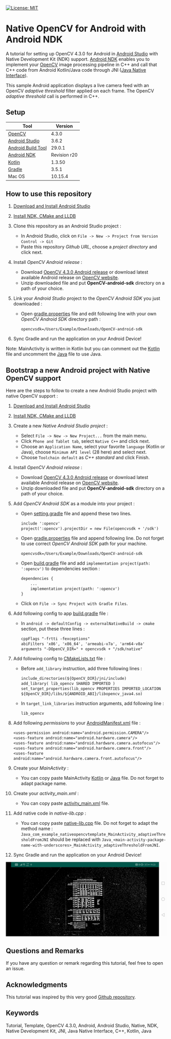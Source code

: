 [![License: MIT](https://img.shields.io/badge/License-MIT-yellow.svg)](https://opensource.org/licenses/MIT)
# Native OpenCV for Android with Android NDK

A tutorial for setting up OpenCV 4.3.0 for Android in [Android Studio](https://developer.android.com/studio) with Native Development Kit (NDK) support. 
[Android NDK](https://developer.android.com/ndk) enables you to implement your [OpenCV](https://opencv.org) image processing pipeline in C++ and call that C++ code from Android Kotlin/Java code through JNI ([Java Native Interface](https://en.wikipedia.org/wiki/Java_Native_Interface)).

This sample Android application displays a live camera feed with an OpenCV *adaptive threshold* filter applied on each frame. The OpenCV *adaptive threshold* call is performed in C++.

## Setup

| Tool      | Version |
| ---       |  ---    |
| [OpenCV](https://opencv.org) | 4.3.0
| [Android Studio](https://developer.android.com/studio) | 3.6.2
| [Android Build Tool](https://developer.android.com/about) | 29.0.1
| [Android NDK](https://developer.android.com/ndk/guides) | Revision r20
| [Kotlin](https://kotlinlang.org/docs/reference/) | 1.3.50
| [Gradle](https://gradle.org) | 3.5.1
| Mac OS | 10.15.4

## How to use this repository

1. [Download and Install Android Studio](https://developer.android.com/studio)
 
2. [Install NDK, CMake and LLDB](https://developer.android.com/studio/projects/install-ndk.md)
 
3. Clone this repository as an Android Studio project :
     * In Android Studio, click on `File -> New -> Project from Version Control -> Git`
     * Paste this repository *Github URL*, choose a *project directory* and click next.
     
4. Install *OpenCV Android release* :
    * Download [OpenCV 4.3.0 Android release](https://sourceforge.net/projects/opencvlibrary/files/4.3.0/opencv-4.3.0-android-sdk.zip/download) or download latest available Android release on [OpenCV website](https://opencv.org/releases/).
    * Unzip downloaded file and put **OpenCV-android-sdk** directory on a path of your choice.
 
5. Link your *Android Studio* project to the *OpenCV Android SDK* you just downloaded :
    * Open [gradle.properties](gradle.properties) file and edit following line with your own *OpenCV Android SDK* directory path :
    
          opencvsdk=/Users/Example/Downloads/OpenCV-android-sdk
          
6. Sync Gradle and run the application on your Android Device!

Note: MainActivity is written in Kotlin but you can comment out the [Kotlin](/app/src/main/kotlin/com/example/nativeopencvandroidtemplate/MainActivity.kt) file and uncomment the [Java](/app/src/main/java/com/example/nativeopencvandroidtemplate/MainActivity.java) file to use Java.

## Bootstrap a new Android project with Native OpenCV support

Here are the steps to follow to create a new Android Studio project with native OpenCV support :

1. [Download and Install Android Studio](https://developer.android.com/studio)

2. [Install NDK, CMake and LLDB](https://developer.android.com/studio/projects/install-ndk.md)

3. Create a new *Native Android Studio project* :
    * Select `File -> New -> New Project...` from the main menu.
    * Click `Phone and Tablet tab`, select `Native C++` and click next.
    * Choose an `Application Name`, select your favorite `language` (Kotlin or Java), choose `Minimum API level` (28 here) and select next.
    * Choose `Toolchain default` as *C++ standard* and click Finish.
    
4. Install *OpenCV Android release* :
    * Download [OpenCV 4.3.0 Android release](https://sourceforge.net/projects/opencvlibrary/files/4.3.0/opencv-4.3.0-android-sdk.zip/download) or download latest available Android release on [OpenCV website](https://opencv.org/releases/).
    * Unzip downloaded file and put **OpenCV-android-sdk** directory on a path of your choice.
    
5. Add *OpenCV Android SDK* as a module into your project :
    * Open [setting.gradle](settings.gradle) file and append these two lines.
    
          include ':opencv'
          project(':opencv').projectDir = new File(opencvsdk + '/sdk')
        
    * Open [gradle.properties](gradle.properties) file and append following line. Do not forget to use correct *OpenCV Android SDK* path for your machine. 
    
          opencvsdk=/Users/Example/Downloads/OpenCV-android-sdk
          
    * Open [build.gradle](app/build.gradle) file and add `implementation project(path: ':opencv')` to dependencies section :
    
          dependencies {
              ...
              implementation project(path: ':opencv')
          }
    
    * Click on `File -> Sync Project with Gradle Files`.
    
6. Add following config to app [build.gradle](app/build.gradle) file :
    * In `android -> defaultConfig -> externalNativeBuild -> cmake` section, put these three lines :
    
          cppFlags "-frtti -fexceptions"
          abiFilters 'x86', 'x86_64', 'armeabi-v7a', 'arm64-v8a'
          arguments "-DOpenCV_DIR=" + opencvsdk + "/sdk/native"
        
7. Add following config to [CMakeLists.txt](app/src/main/cpp/CMakeLists.txt) file :
    * Before `add_library` instruction, add three following lines :
    
          include_directories(${OpenCV_DIR}/jni/include)
          add_library( lib_opencv SHARED IMPORTED )
          set_target_properties(lib_opencv PROPERTIES IMPORTED_LOCATION ${OpenCV_DIR}/libs/${ANDROID_ABI}/libopencv_java4.so)
        
    * In `target_link_libraries` instruction arguments, add following line :
    
          lib_opencv
        
8. Add following *permissions* to your [AndroidManifest.xml](app/src/main/AndroidManifest.xml) file :

       <uses-permission android:name="android.permission.CAMERA"/>
       <uses-feature android:name="android.hardware.camera"/>
       <uses-feature android:name="android.hardware.camera.autofocus"/>
       <uses-feature android:name="android.hardware.camera.front"/>
       <uses-feature android:name="android.hardware.camera.front.autofocus"/>
    
9. Create your *MainActivity* :
    * You can copy paste MainActivity [Kotlin](/app/src/main/kotlin/com/example/nativeopencvandroidtemplate/MainActivity.kt) or [Java](/app/src/main/java/com/example/nativeopencvandroidtemplate/MainActivity.java) file. Do not forget to adapt package name.
    
10. Create your *activity_main.xml* :
    * You can copy paste [activity_main.xml](/app/src/main/res/layout/activity_main.xml) file.
    
11. Add native code in *native-lib.cpp* :
    * You can copy paste [native-lib.cpp](app/src/main/cpp/native-lib.cpp) file. Do not forget to adapt the method name : 
    `Java_com_example_nativeopencvtemplate_MainActivity_adaptiveThresholdFromJNI`
    should be replaced with 
    `Java_<main-activity-package-name-with-underscores>_MainActivity_adaptiveThresholdFromJNI`.
    
12. Sync Gradle and run the application on your Android Device!





![alt text](images/native-opencv-android-template-screenshot.jpg)


## Questions and Remarks

If you have any question or remark regarding this tutorial, feel free to open an issue.

## Acknowledgments

This tutorial was inspired by this very good [Github repository](https://github.com/leadrien/opencv_native_androidstudio).

## Keywords

Tutorial, Template, OpenCV 4.3.0, Android, Android Studio, Native, NDK, Native Development Kit, JNI, Java Native Interface, C++, Kotlin, Java
